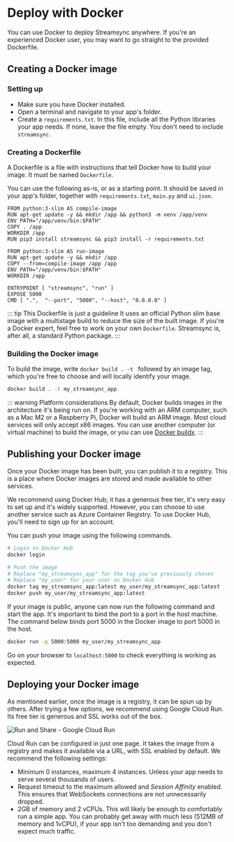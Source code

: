 # Deploy with Docker

You can use Docker to deploy Streamsync anywhere. If you're an experienced Docker user, you may want to go straight to the provided Dockerfile.

## Creating a Docker image

### Setting up

- Make sure you have Docker installed.
- Open a terminal and navigate to your app's folder.
- Create a `requirements.txt`. In this file, include all the Python libraries your app needs. If none, leave the file empty. You don't need to include `streamsync`.

### Creating a Dockerfile

A Dockerfile is a file with instructions that tell Docker how to build your image. It must be named `Dockerfile`.

You can use the following as-is, or as a starting point. It should be saved in your app's folder, together with `requirements.txt`, `main.py` and `ui.json`.

```docker
FROM python:3-slim AS compile-image
RUN apt-get update -y && mkdir /app && python3 -m venv /app/venv
ENV PATH="/app/venv/bin:$PATH"
COPY . /app
WORKDIR /app
RUN pip3 install streamsync && pip3 install -r requirements.txt

FROM python:3-slim AS run-image
RUN apt-get update -y && mkdir /app
COPY --from=compile-image /app /app
ENV PATH="/app/venv/bin:$PATH"
WORKDIR /app

ENTRYPOINT [ "streamsync", "run" ]
EXPOSE 5000
CMD [ ".",  "--port", "5000", "--host", "0.0.0.0" ]
```

::: tip This Dockerfile is just a guideline
It uses an official Python slim base image with a multistage build to reduce the size of the built image.
If you're a Docker expert, feel free to work on your own `Dockerfile`. Streamsync is, after all, a standard Python package.
:::

### Building the Docker image

To build the image, write `docker build . -t ` followed by an image tag, which you're free to choose and will locally identify your image.

```sh
docker build . -t my_streamsync_app
```

::: warning Platform considerations
By default, Docker builds images in the architecture it's being run on. If you're working with an ARM computer, such as a Mac M2 or a Raspberry Pi, Docker will build an ARM image. Most cloud services will only accept x86 images. You can use another computer (or virtual machine) to build the image, or you can use [Docker buildx](https://docs.docker.com/build/building/multi-platform/).
:::

## Publishing your Docker image

Once your Docker image has been built, you can publish it to a registry. This is a place where Docker images are stored and made available to other services.

We recommend using Docker Hub; it has a generous free tier, it's very easy to set up and it's widely supported. However, you can choose to use another service such as Azure Container Registry. To use Docker Hub, you'll need to sign up for an account.

You can push your image using the following commands.

```sh
# Login to Docker Hub
docker login

# Push the image
# Replace "my_streamsync_app" for the tag you've previously chosen
# Replace "my_user" for your user on Docker Hub
docker tag my_streamsync_app:latest my_user/my_streamsync_app:latest
docker push my_user/my_streamsync_app:latest
```

If your image is public, anyone can now run the following command and start the app. It's important to bind the port to a port in the host machine. The command below binds port 5000 in the Docker image to port 5000 in the host.

```sh
docker run -p 5000:5000 my_user/my_streamsync_app
```

Go on your browser to `localhost:5000` to check everything is working as expected.

## Deploying your Docker image

As mentioned earlier, once the image is a registry, it can be spun up by others. After trying a few options, we recommend using Google Cloud Run. Its free tier is generous and SSL works out of the box.

![Run and Share - Google Cloud Run](./images/deploy-with-docker.google-cloud-run.png)

Cloud Run can be configured in just one page. It takes the image from a registry and makes it available via a URL, with SSL enabled by default. We recommend the following settings:

- Minimum 0 instances, maximum 4 instances. Unless your app needs to serve several thousands of users.
- Request timeout to the maximum allowed and _Session Affinity_ enabled. This ensures that WebSockets connections are not unnecessarily dropped.
- 2GB of memory and 2 vCPUs. This will likely be enough to comfortably run a simple app. You can probably get away with much less (512MB of memory and 1vCPU), if your app isn't too demanding and you don't expect much traffic.
